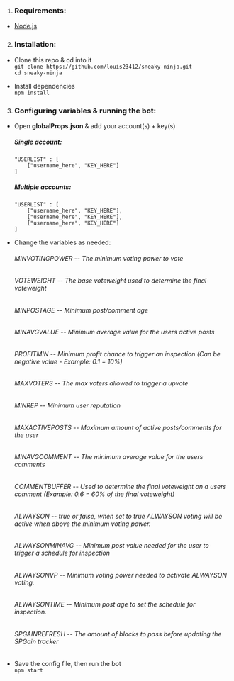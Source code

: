 1. ### Requirements:
* [Node.js](https://nodejs.org/en/)

2. ### Installation:
* Clone this repo & cd into it <br>
`git clone https://github.com/louis23412/sneaky-ninja.git` <br>
`cd sneaky-ninja`

* Install dependencies <br>
`npm install`

3. ### Configuring variables & running the bot:
* Open __globalProps.json__ & add your account(s) + key(s) <br>
   ##### Single account: <br>
   ```
   "USERLIST" : [
       ["username_here", "KEY_HERE"]
   ]
   ```
   
   ##### Multiple accounts: <br>
   ```
   "USERLIST" : [
       ["username_here", "KEY_HERE"],
       ["username_here", "KEY_HERE"],
       ["username_here", "KEY_HERE"]
   ]
   ```
   
* Change the variables as needed:
   ###### MINVOTINGPOWER -- The minimum voting power to vote
   ###### VOTEWEIGHT -- The base voteweight used to determine the final voteweight
   ###### MINPOSTAGE -- Minimum post/comment age
   ###### MINAVGVALUE -- Minimum average value for the users active  posts
   ###### PROFITMIN -- Minimum profit chance to trigger an inspection (Can be negative value - Example: 0.1 = 10%) 
   ###### MAXVOTERS -- The max voters allowed to trigger a upvote
   ###### MINREP -- Minimum user reputation
   ###### MAXACTIVEPOSTS -- Maximum amount of active posts/comments for the user
   ###### MINAVGCOMMENT -- The minimum average value for the users comments
   ###### COMMENTBUFFER -- Used to determine the final voteweight on a users comment (Example: 0.6 = 60% of the final voteweight)
   ###### ALWAYSON -- true or false, when set to true ALWAYSON voting will be active when above the minimum voting power.
   ###### ALWAYSONMINAVG -- Minimum post value needed for the user to trigger a schedule for inspection
   ###### ALWAYSONVP -- Minimum voting power needed to activate ALWAYSON voting.
   ###### ALWAYSONTIME -- Minimum post age to set the schedule for inspection.
   ###### SPGAINREFRESH -- The amount of blocks to pass before updating the SPGain tracker
   
* Save the config file, then run the bot <br>
   `npm start`

